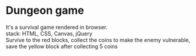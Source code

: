 <h1> Dungeon game </h1>

<p>It's a survival game rendered in browser. </br>
  stack: HTML, CSS, Canvas, jQuery  </br>
  Survive to the red blocks, collect the coins to make the enemy vulnerable, save the yellow block after collecting 5 coins
</p>
